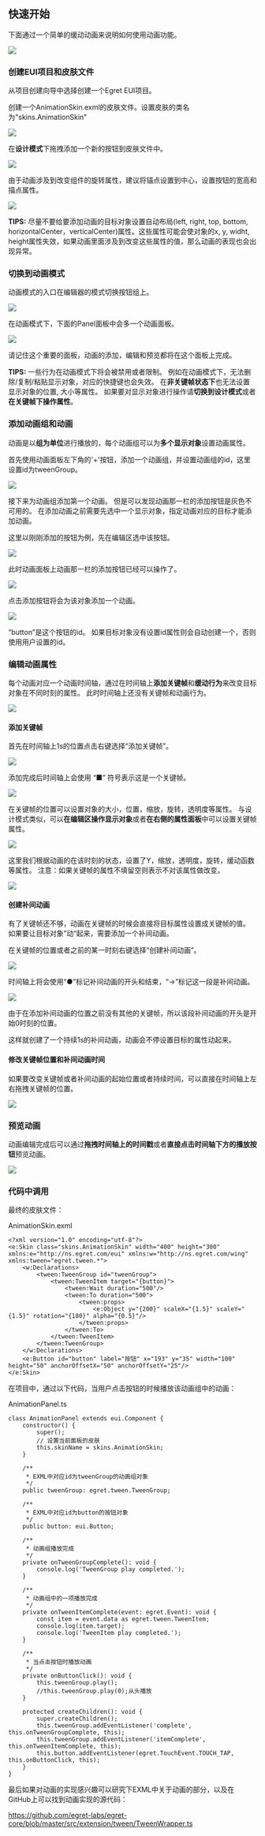 
## 快速开始

下面通过一个简单的缓动动画来说明如何使用动画功能。

![](http://xzper.qiniudn.com/2016/12/animation/17.gif)

### 创建EUI项目和皮肤文件

从项目创建向导中选择创建一个Egret EUI项目。

创建一个AnimationSkin.exml的皮肤文件。设置皮肤的类名为"skins.AnimationSkin"

![](http://xzper.qiniudn.com/2016/12/animation/18.png)

在**设计模式**下拖拽添加一个新的按钮到皮肤文件中。

![](http://xzper.qiniudn.com/2016/12/animation/01.png)

由于动画涉及到改变组件的旋转属性，建议将锚点设置到中心，设置按钮的宽高和描点属性。

![](http://xzper.qiniudn.com/2016/12/animation/19.png)


**TIPS:** 尽量不要给要添加动画的目标对象设置自动布局(left, right, top, bottom, horizontalCenter，verticalCenter)属性。这些属性可能会使对象的x, y, widht, height属性失效，如果动画里面涉及到改变这些属性的值，那么动画的表现也会出现异常。


### 切换到动画模式

动画模式的入口在编辑器的模式切换按钮组上。

![](http://xzper.qiniudn.com/2016/12/animation/02.png)

在动画模式下，下面的Panel面板中会多一个动画面板。

![](http://xzper.qiniudn.com/2016/12/animation/03.png)

请记住这个重要的面板，动画的添加，编辑和预览都将在这个面板上完成。

**TIPS:** 一些行为在动画模式下将会被禁用或者限制。 例如在动画模式下，无法删除/复制/粘贴显示对象，对应的快捷键也会失效。 在**非关键帧状态下**也无法设置显示对象的位置, 大小等属性。 如果要对显示对象进行操作请**切换到设计模式**或者**在关键帧下操作属性**。


### 添加动画组和动画

动画是以**组为单位**进行播放的，每个动画组可以为**多个显示对象**设置动画属性。

首先使用动画面板左下角的'+'按钮，添加一个动画组，并设置动画组的id，这里设置id为tweenGroup。

![](http://xzper.qiniudn.com/2016/12/animation/04.png)

接下来为动画组添加第一个动画。 但是可以发现动画那一栏的添加按钮是灰色不可用的。 在添加动画之前需要先选中一个显示对象，指定动画对应的目标才能添加动画。 

这里以刚刚添加的按钮为例，先在编辑区选中该按钮。

![](http://xzper.qiniudn.com/2016/12/animation/05.png)

此时动画面板上动画那一栏的添加按钮已经可以操作了。

![](http://xzper.qiniudn.com/2016/12/animation/06.png)

点击添加按钮将会为该对象添加一个动画。

![](http://xzper.qiniudn.com/2016/12/animation/07.png)

“button”是这个按钮的id。 如果目标对象没有设置id属性则会自动创建一个，否则使用用户设置的id。 

### 编辑动画属性

每个动画对应一个动画时间轴，通过在时间轴上**添加关键帧**和**缓动行为**来改变目标对象在不同时刻的属性。 此时时间轴上还没有关键帧和动画行为。

![](http://xzper.qiniudn.com/2016/12/animation/08.png)

#### 添加关键帧

首先在时间轴上1s的位置点击右键选择“添加关键帧”。

![](http://xzper.qiniudn.com/2016/12/animation/09.png)

添加完成后时间轴上会使用 “■” 符号表示这是一个关键帧。

![](http://xzper.qiniudn.com/2016/12/animation/10.png)

在关键帧的位置可以设置对象的大小，位置，缩放，旋转，透明度等属性。 与设计模式类似，可以**在编辑区操作显示对象**或者**在右侧的属性面板**中可以设置关键帧属性。

![](http://xzper.qiniudn.com/2016/12/animation/11.png)

这里我们根据动画的在该时刻的状态，设置了Y，缩放，透明度，旋转，缓动函数等属性。 注意：如果关键帧的属性不填留空则表示不对该属性做改变。

![](http://xzper.qiniudn.com/2016/12/animation/12.png)

#### 创建补间动画

有了关键帧还不够，动画在关键帧的时候会直接将目标属性设置成关键帧的值。 如果要让目标对象”动“起来，需要添加一个补间动画。

在关键帧的位置或者之前的某一时刻右键选择“创建补间动画”。

![](http://xzper.qiniudn.com/2016/12/animation/13.png)

时间轴上将会使用“●”标记补间动画的开头和结束，“→”标记这一段是补间动画。

![](http://xzper.qiniudn.com/2016/12/animation/14.png)

由于在添加补间动画的位置之前没有其他的关键帧，所以该段补间动画的开头是开始0时刻的位置。

这样就创建了一个持续1s的补间动画，动画会不停设置目标的属性动起来。

#### 修改关键帧位置和补间动画时间

如果要改变关键帧或者补间动画的起始位置或者持续时间，可以直接在时间轴上左右拖拽关键帧的位置。

![](http://xzper.qiniudn.com/2016/12/animation/15.gif)

### 预览动画

动画编辑完成后可以通过**拖拽时间轴上的时间戳**或者**直接点击时间轴下方的播放按钮**预览动画。

![](http://xzper.qiniudn.com/2016/12/animation/16.png)

### 代码中调用

最终的皮肤文件：

AnimationSkin.exml

    <?xml version="1.0" encoding="utf-8"?>
	<e:Skin class="skins.AnimationSkin" width="400" height="300" xmlns:e="http://ns.egret.com/eui" xmlns:w="http://ns.egret.com/wing" xmlns:tween="egret.tween.*">
		<w:Declarations>
			<tween:TweenGroup id="tweenGroup">
				<tween:TweenItem target="{button}">
					<tween:Wait duration="500"/>
					<tween:To duration="500">
						<tween:props>
							<e:Object y="{200}" scaleX="{1.5}" scaleY="{1.5}" rotation="{180}" alpha="{0.5}"/>
						</tween:props>
					</tween:To>
				</tween:TweenItem>
			</tween:TweenGroup>
		</w:Declarations>
		<e:Button id="button" label="按钮" x="193" y="35" width="100" height="50" anchorOffsetX="50" anchorOffsetY="25"/>
	</e:Skin>


在项目中，通过以下代码，当用户点击按钮的时候播放该动画组中的动画：

AnimationPanel.ts

	class AnimationPanel extends eui.Component {
		constructor() {
			super();
			// 设置当前面板的皮肤
			this.skinName = skins.AnimationSkin;
		}
	
		/**
		 * EXML中对应id为tweenGroup的动画组对象
		 */
		public tweenGroup: egret.tween.TweenGroup;
	
		/**
		 * EXML中对应id为button的按钮对象
		 */
		public button: eui.Button;
	
		/**
		 * 动画组播放完成
		 */
		private onTweenGroupComplete(): void {
			console.log('TweenGroup play completed.');
		}
	
		/**
		 * 动画组中的一项播放完成
		 */
		private onTweenItemComplete(event: egret.Event): void {
			const item = event.data as egret.tween.TweenItem;
			console.log(item.target);
			console.log('TweenItem play completed.');
		}
	
		/**
		 * 当点击按钮时播放动画
		 */
		private onButtonClick(): void {
			this.tweenGroup.play();
			//this.tweenGroup.play(0);从头播放
		}
	
		protected createChildren(): void {
			super.createChildren();
			this.tweenGroup.addEventListener('complete', this.onTweenGroupComplete, this);
			this.tweenGroup.addEventListener('itemComplete', this.onTweenItemComplete, this);
			this.button.addEventListener(egret.TouchEvent.TOUCH_TAP, this.onButtonClick, this);
		}
	}


最后如果对动画的实现感兴趣可以研究下EXML中关于动画的部分，以及在GitHub上可以找到动画实现的源代码：

https://github.com/egret-labs/egret-core/blob/master/src/extension/tween/TweenWrapper.ts

